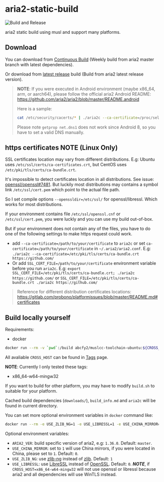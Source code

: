 # aria2-static-build

![Build and Release](https://github.com/rzhy1/aria2-static-build/actions/workflows/build_and_release.yml/badge.svg)

aria2 static build using musl and support many platforms.

## Download

You can download from [Continuous Build](https://github.com/rzhy1/aria2-static-build/releases/tag/continuous) (Weekly build from aria2 master branch with latest dependencies).

Or download from [latest release](https://github.com/rzhy1/aria2-static-build/releases/latest) build (Build from aria2 latest release version).

> **NOTE**: If you were executed in Android environment (maybe x86_64, arm, or aarch64), please follow the official aria2 Android README: https://github.com/aria2/aria2/blob/master/README.android
>
> Here is a sample:
>
> ```sh
> cat /etc/security/cacerts/* | ./aria2c --ca-certificate=/proc/self/fd/0 --async-dns-server=1.1.1.1 https://github.com/
> ```
>
> Please note `getprop net.dns1` does not work since Android 8, so you have to set a valid DNS manually.

## https certificates NOTE (Linux Only)

SSL certificates location may vary from different distributions. E.g: Ubuntu uses `/etc/ssl/certs/ca-certificates.crt`, but CentOS uses `/etc/pki/tls/certs/ca-bundle.crt`.

It's impossible to detect certificates location in all distributions. See issue: [openssl/openssl#7481](https://github.com/openssl/openssl/issues/7481). But luckily most distributions may contains a symbol link `/etc/ssl/cert.pem` which point to the actual file path.

So I set compile options `--openssldir=/etc/ssl/` for openssl/libressl. Which works for most distributions.

If your environment contains file `/etc/ssl/openssl.cnf` or `/etc/ssl/cert.pem`, you were luckly and you can use my build out-of-box.

But if your environment does not contain any of the files, you have to do one of the following settings to make https request could work.

- add `--ca-certificate=/path/to/your/certificate` to `aria2c` or set `ca-certificate=/path/to/your/certificate` in `~/.aria2/aria2.conf`. E.g: `./aria2c --ca-certificate=/etc/pki/tls/certs/ca-bundle.crt https://github.com/`
- Or add `SSL_CERT_FILE=/path/to/your/certificate` environment variable before you run `aria2c`. E.g: `export SSL_CERT_FILE=/etc/pki/tls/certs/ca-bundle.crt; ./aria2c https://github.com/` or `SSL_CERT_FILE=/etc/pki/tls/certs/ca-bundle.crt ./aria2c https://github.com/`

> Reference for different distribution certificates locations: https://gitlab.com/probono/platformissues/blob/master/README.md#certificates

## Build locally yourself

Requirements:

- docker

```sh
docker run --rm -v `pwd`:/build abcfy2/muslcc-toolchain-ubuntu:${CROSS_HOST} /build/build.sh
```

All avaliable `CROSS_HOST` can be found in [Tags](https://hub.docker.com/r/rzhy/ubuntu/tags) page.

**NOTE**: Currently I only tested these tags:

- x86_64-w64-mingw32

If you want to build for other platform, you may have to modify `build.sh` to suitable for your platform.

Cached build dependencies (`downloads/`), `build_info.md` and `aria2c` will be found in current directory.

You can set more optional environment variables in `docker` command like:

```sh
docker run --rm -e USE_ZLIB_NG=1 -e USE_LIBRESSL=1 -e USE_CHINA_MIRROR=0 -v "%cd%:/app" rzhy/ubuntu:x86_64-w64-mingw32 /bin/bash -c "cd /app && ./build.sh"
```

Optional environment variables:

- `ARIA2_VER`: build specific version of aria2, e.g: `1.36.0`. Default: `master`.
- `USE_CHINA_MIRROR`: set to `1` will use China mirrors, if you were located in China, please set to `1`. Default: `0`.
- `USE_ZLIB_NG`: use [zlib-ng](https://github.com/zlib-ng/zlib-ng) instead of [zlib](https://zlib.net/). Default: `1`
- `USE_LIBRESSL`: use [LibreSSL](https://www.libressl.org/) instead of [OpenSSL](https://www.openssl.org/). Default: `0`. **_NOTE_**, if `CROSS_HOST=x86_64-w64-mingw32` will not use openssl or libressl because aria2 and all dependencies will use WinTLS instead.
